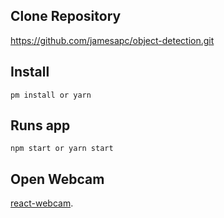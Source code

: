 ## Clone Repository

https://github.com/jamesapc/object-detection.git

## Install

`pm install or yarn`

## Runs app

`npm start or yarn start`

## Open Webcam

[react-webcam](https://www.npmjs.com/package/react-webcam).



